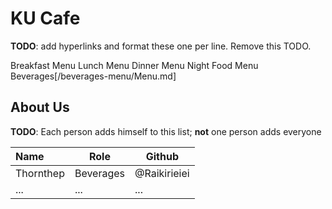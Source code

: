 # KU Cafe

**TODO**: add hyperlinks and format these one per line. Remove this TODO.

Breakfast Menu
Lunch Menu
Dinner Menu
Night Food Menu
Beverages[/beverages-menu/Menu.md]

## About Us

**TODO**: Each person adds himself to this list; **not** one person adds everyone

| Name      | Role      | Github      |
|:----------|-----------|-------------|
| Thornthep | Beverages | @Raikirieiei|
| ...       | ...       | ...         |
